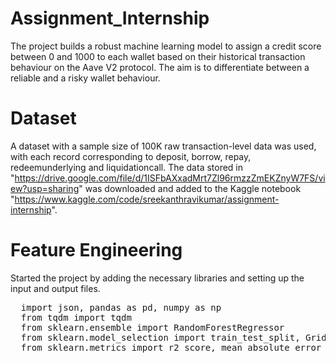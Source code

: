 # Assignment_Internship
The project builds a robust machine learning model to assign a credit score between 0 and 1000 to each wallet based on their historical transaction behaviour on the Aave V2 protocol. The aim is to differentiate between a reliable and a risky wallet behaviour.

# Dataset
A dataset with a sample size of 100K raw transaction-level data was used, with each record corresponding to deposit, borrow, repay, redeemunderlying and liquidationcall. The data stored in "https://drive.google.com/file/d/1ISFbAXxadMrt7Zl96rmzzZmEKZnyW7FS/view?usp=sharing" was downloaded and added to the Kaggle notebook "https://www.kaggle.com/code/sreekanthravikumar/assignment-internship".

# Feature Engineering

Started the project by adding the necessary libraries and setting up the input and output files.

<pre>
  import json, pandas as pd, numpy as np
  from tqdm import tqdm
  from sklearn.ensemble import RandomForestRegressor
  from sklearn.model_selection import train_test_split, GridSearchCV
  from sklearn.metrics import r2_score, mean_absolute_error </pre>




